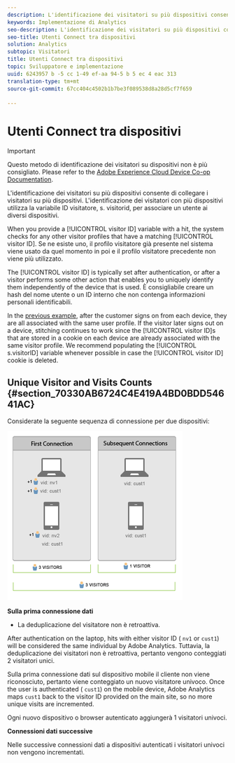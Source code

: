 ```yaml
---
description: L'identificazione dei visitatori su più dispositivi consente di collegare i visitatori su più dispositivi. L'identificazione dei visitatori con più dispositivi utilizza la variabile ID visitatore, s. visitorid, per associare un utente ai diversi dispositivi.
keywords: Implementazione di Analytics
seo-description: L'identificazione dei visitatori su più dispositivi consente di collegare i visitatori su più dispositivi. L'identificazione dei visitatori con più dispositivi utilizza la variabile ID visitatore, s. visitorid, per associare un utente ai diversi dispositivi.
seo-title: Utenti Connect tra dispositivi
solution: Analytics
subtopic: Visitatori
title: Utenti Connect tra dispositivi
topic: Sviluppatore e implementazione
uuid: 6243957 b -5 cc 1-49 ef-aa 94-5 b 5 ec 4 eac 313
translation-type: tm+mt
source-git-commit: 67cc404c4502b1b7be3f089538d8a28d5cf7f659

---
```



# Utenti Connect tra dispositivi

>[!IMPORTANT]
>
>Questo metodo di identificazione dei visitatori su dispositivi non è più consigliato. Please refer to the [Adobe Experience Cloud Device Co-op Documentation](https://marketing.adobe.com/resources/help/en_US/mcdc/).

L'identificazione dei visitatori su più dispositivi consente di collegare i visitatori su più dispositivi. L'identificazione dei visitatori con più dispositivi utilizza la variabile ID visitatore, s. visitorid, per associare un utente ai diversi dispositivi.

When you provide a [!UICONTROL visitor ID] variable with a hit, the system checks for any other visitor profiles that have a matching [!UICONTROL visitor ID]. Se ne esiste uno, il profilo visitatore già presente nel sistema viene usato da quel momento in poi e il profilo visitatore precedente non viene più utilizzato.

The [!UICONTROL visitor ID] is typically set after authentication, or after a visitor performs some other action that enables you to uniquely identify them independently of the device that is used. È consigliabile creare un hash del nome utente o un ID interno che non contenga informazioni personali identificabili.

In the [previous example](../../../implement/js-implementation/xdevice-visid/xdevice-connecting.md), after the customer signs on from each device, they are all associated with the same user profile. If the visitor later signs out on a device, stitching continues to work since the [!UICONTROL visitor ID]s that are stored in a cookie on each device are already associated with the same visitor profile. We recommend populating the [!UICONTROL s.visitorID] variable whenever possible in case the [!UICONTROL visitor ID] cookie is deleted.

## Unique Visitor and Visits Counts {#section_70330AB6724C4E419A4BD0BDD54641AC}

Considerate la seguente sequenza di connessione per due dispositivi:

![](assets/xdevice-counts.png)

**Sulla prima connessione dati**

* La deduplicazione del visitatore non è retroattiva.

After authentication on the laptop, hits with either visitor ID ( `nv1` or `cust1`) will be considered the same individual by Adobe Analytics. Tuttavia, la deduplicazione dei visitatori non è retroattiva, pertanto vengono conteggiati 2 visitatori unici.

Sulla prima connessione dati sul dispositivo mobile il cliente non viene riconosciuto, pertanto viene conteggiato un nuovo visitatore univoco. Once the user is authenticated ( `cust1`) on the mobile device, Adobe Analytics maps `cust1` back to the visitor ID provided on the main site, so no more unique visits are incremented.

Ogni nuovo dispositivo o browser autenticato aggiungerà 1 visitatori univoci.

**Connessioni dati successive**

Nelle successive connessioni dati a dispositivi autenticati i visitatori univoci non vengono incrementati.
